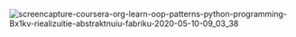 ![screencapture-coursera-org-learn-oop-patterns-python-programming-Bx1kv-riealizuitie-abstraktnuiu-fabriku-2020-05-10-09_03_38](https://user-images.githubusercontent.com/48917675/81504326-5f9f0800-929d-11ea-8d1f-348cc0b5a339.png)
